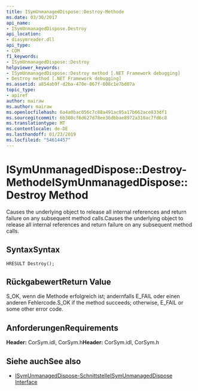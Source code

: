 ```yaml
---
title: ISymUnmanagedDispose::Destroy-Methode
ms.date: 03/30/2017
api_name:
- ISymUnmanagedDispose.Destroy
api_location:
- diasymreader.dll
api_type:
- COM
f1_keywords:
- ISymUnmanagedDispose::Destroy
helpviewer_keywords:
- ISymUnmanagedDispose::Destroy method [.NET Framework debugging]
- Destroy method [.NET Framework debugging]
ms.assetid: a854ab9f-d2ba-470e-867f-808c1e7bd07a
topic_type:
- apiref
author: mairaw
ms.author: mairaw
ms.openlocfilehash: 6a4a0bac056c7c88a491ac05a17b662ace833df1
ms.sourcegitcommit: 6b308cf6d627d78ee36dbbae8972a310ac7fd6c8
ms.translationtype: MT
ms.contentlocale: de-DE
ms.lasthandoff: 01/23/2019
ms.locfileid: "54614457"
---
```

# <a name="isymunmanageddisposedestroy-method"></a><span data-ttu-id="1de62-102">ISymUnmanagedDispose::Destroy-Methode</span><span class="sxs-lookup"><span data-stu-id="1de62-102">ISymUnmanagedDispose::Destroy Method</span></span>
<span data-ttu-id="1de62-103">Causes the underlying object to release all internal references and return failure on any subsequent method calls.</span><span class="sxs-lookup"><span data-stu-id="1de62-103">Causes the underlying object to release all internal references and return failure on any subsequent method calls.</span></span>  
  
## <a name="syntax"></a><span data-ttu-id="1de62-104">Syntax</span><span class="sxs-lookup"><span data-stu-id="1de62-104">Syntax</span></span>  
  
```  
HRESULT Destroy();  
```  
  
## <a name="return-value"></a><span data-ttu-id="1de62-105">Rückgabewert</span><span class="sxs-lookup"><span data-stu-id="1de62-105">Return Value</span></span>  
 <span data-ttu-id="1de62-106">S_OK, wenn die Methode erfolgreich ist; andernfalls E_FAIL oder einen anderen Fehlercode.</span><span class="sxs-lookup"><span data-stu-id="1de62-106">S_OK if the method succeeds; otherwise, E_FAIL or some other error code.</span></span>  
  
## <a name="requirements"></a><span data-ttu-id="1de62-107">Anforderungen</span><span class="sxs-lookup"><span data-stu-id="1de62-107">Requirements</span></span>  
 <span data-ttu-id="1de62-108">**Header:** CorSym.idl, CorSym.h</span><span class="sxs-lookup"><span data-stu-id="1de62-108">**Header:** CorSym.idl, CorSym.h</span></span>  
  
## <a name="see-also"></a><span data-ttu-id="1de62-109">Siehe auch</span><span class="sxs-lookup"><span data-stu-id="1de62-109">See also</span></span>
- [<span data-ttu-id="1de62-110">ISymUnmanagedDispose-Schnittstelle</span><span class="sxs-lookup"><span data-stu-id="1de62-110">ISymUnmanagedDispose Interface</span></span>](../../../../docs/framework/unmanaged-api/diagnostics/isymunmanageddispose-interface.md)
